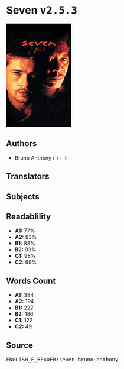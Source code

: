 # Seven <kbd>v2.5.3</kbd>

![](./cover.medium.jpg "")

## Authors


 - Bruno Anthony <small>(-1 - -1)</small>

## Translators



## Subjects



## Readablility


 - **A1:** 77%
 - **A2:** 83%
 - **B1:** 88%
 - **B2:** 93%
 - **C1:** 98%
 - **C2:** 99%

## Words Count


 - **A1:** 384
 - **A2:** 194
 - **B1:** 222
 - **B2:** 186
 - **C1:** 122
 - **C2:** 49

## Source


<kbd>ENGLISH_E_READER:seven-bruno-anthony</kbd>
